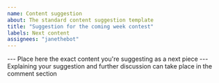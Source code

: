 ```yaml
---
name: Content suggestion
about: The standard content suggestion template
title: "Suggestion for the coming week contest"
labels: Next content
assignees: "janethebot"
---
```


--- Place here the exact content you're suggesting as a next piece ---
Explaining your suggestion and further discussion can take place in the comment section
